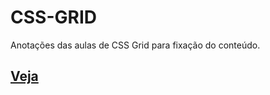# CSS-GRID
Anotações das aulas de CSS Grid para fixação do conteúdo.

## [Veja](https://gracibrea.github.io/CSS-GRID/index.html)
